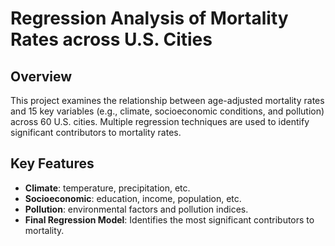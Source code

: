 # Regression Analysis of Mortality Rates across U.S. Cities

## Overview

This project examines the relationship between age-adjusted mortality rates and 15 key variables (e.g., climate, socioeconomic conditions, and pollution) across 60 U.S. cities. Multiple regression techniques are used to identify significant contributors to mortality rates.

## Key Features

- **Climate**: temperature, precipitation, etc.
- **Socioeconomic**: education, income, population, etc.
- **Pollution**: environmental factors and pollution indices.
- **Final Regression Model**: Identifies the most significant contributors to mortality.
